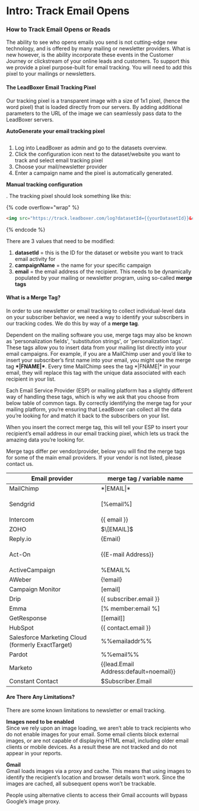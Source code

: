 # Intro: Track Email Opens

### How to Track Email Opens or Reads

The ability to see who opens emails you send is not cutting-edge new technology, and is offered by many mailing or newsletter providers. What is new however, is the ability incorporate these events in the Customer Journey or clickstream of your online leads and customers. To support this we provide a pixel purpose-built for email tracking. You will need to add this pixel to your mailings or newsletters.&#x20;

#### The LeadBoxer Email Tracking Pixel&#x20;

Our tracking pixel is a transparent image with a size of 1x1 pixel, (hence the word pixel) that is loaded directly from our servers. By adding additional parameters to the URL of the image we can seamlessly pass data to the LeadBoxer servers.&#x20;

**AutoGenerate your email tracking pixel**

<figure><img src="https://d33v4339jhl8k0.cloudfront.net/docs/assets/565e1cb7c697915b26a5c214/images/5abf3f16042863794fbeca16/file-KxSr9Uz4pD.png" alt=""><figcaption></figcaption></figure>

1. Log into LeadBoxer as admin and go to the datasets overview.&#x20;
2. Click the configuration icon next to the dataset/website you want to track and select email tracking pixel
3. Choose your mail/newsletter provider&#x20;
4. Enter a campaign name and the pixel is automatically generated.&#x20;

**Manual tracking configuration**

. The tracking pixel should look something like this:&#x20;

{% code overflow="wrap" %}
```html
<img src="https://track.leadboxer.com/log?datasetId={{yourDatasetId}}&campaign={{YourCampaignName}}&email={{emailMergTag}}">
```
{% endcode %}

There are 3 values that need to be modified:&#x20;

1. **datasetId** = this is the ID for the dataset or website you want to track email activity for&#x20;
2. **campaignName** = the name for your specific campaign&#x20;
3. **email** = the email address of the recipient. This needs to be dynamically populated by your mailing or newsletter program, using so-called **merge tags**&#x20;

#### What is a Merge Tag?

In order to use newsletter or email tracking to collect individual-level data on your subscriber behavior, we need a way to identify your subscribers in our tracking codes. We do this by way of a  **merge tag**.

Dependent on the mailing software you use, merge tags may also be known as 'personalization fields', 'substitution strings', or 'personalization tags'. These tags allow you to insert data from your mailing list directly into your email campaigns. For example, if you are a MailChimp user and you’d like to insert your subscriber’s first name into your email, you might use the merge tag  **\*|FNAME|\***. Every time MailChimp sees the tag \*|FNAME|\* in your email, they will replace this tag with the unique data associated with each recipient in your list.

Each Email Service Provider (ESP) or mailing platform has a slightly different way of handling these tags, which is why we ask that you choose from below table of common tags. By correctly identifying the merge tag for your mailing platform, you’re ensuring that LeadBoxer can collect all the data you’re looking for and match it back to the subscribers on your list.

When you insert the correct merge tag, this will tell your ESP to insert your recipient’s email address in our email tracking pixel, which lets us track the amazing data you’re looking for.

Merge tags differ per vendor/provider, below you will find the merge tags for some of the main email providers. If your vendor is not listed, please contact us.

| Email provider                                    | merge tag / variable name                |
| ------------------------------------------------- | ---------------------------------------- |
| MailChimp                                         | \*\|EMAIL\|\*                            |
| Sendgrid                                          | <p>[%email%]<br></p>                     |
| Intercom                                          | \{{ email \}}                            |
| ZOHO                                              | $\[EMAIL]$                               |
| Reply.io                                          | {Email}                                  |
| <p>Act-On<br></p>                                 | \{{E-mail Address\}}                     |
| ActiveCampaign                                    | %EMAIL%                                  |
| AWeber                                            | {!email}                                 |
| Campaign Monitor                                  | \[email]                                 |
| Drip                                              | \{{ subscriber.email \}}                 |
| Emma                                              | \[% member:email %]                      |
| GetResponse                                       | \[\[email]]                              |
| HubSpot                                           | \{{ contact.email \}}                    |
| Salesforce Marketing Cloud (formerly ExactTarget) | %%emailaddr%%                            |
| Pardot                                            | %%email%%                                |
| Marketo                                           | \{{lead.Email Address:default=noemail\}} |
| Constant Contact                                  | $Subscriber.Email                        |

#### Are There Any Limitations?

There are some known limitations to newsletter or email tracking.&#x20;

**Images need to be enabled**\
Since we rely upon an image loading, we aren’t able to track recipients who do not enable images for your email. Some email clients block external images, or are not capable of displaying HTML email, including older email clients or mobile devices. As a result these are not tracked and do not appear in your reports.

**Gmail**\
Gmail loads images via a proxy and cache. This means that using images to identify the recipient’s location and browser details won’t work. Since the images are cached, all subsequent opens won’t be trackable.

People using alternative clients to access their Gmail accounts will bypass Google’s image proxy.
